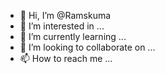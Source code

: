 - 👋 Hi, I’m @Ramskuma
- 👀 I’m interested in ...
- 🌱 I’m currently learning ...
- 💞️ I’m looking to collaborate on ...
- 📫 How to reach me ...

<!---
Ramskuma/Ramskuma is a ✨ special ✨ repository because its `README.md` (this file) appears on your GitHub profile.
You can click the Preview link to take a look at your changes.
--->
